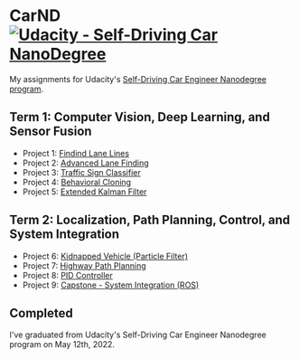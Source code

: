 # CarND [![Udacity - Self-Driving Car NanoDegree](https://s3.amazonaws.com/udacity-sdc/github/shield-carnd.svg)](http://www.udacity.com/drive)
My assignments for Udacity's [Self-Driving Car Engineer Nanodegree program](https://udacity.com/drive).


## Term 1: Computer Vision, Deep Learning, and Sensor Fusion

  - Project 1: [Findind Lane Lines](https://github.com/MK2112/CarND-Lane_Line_Detection)
  - Project 2: [Advanced Lane Finding](https://github.com/MK2112/CarND-Advanced_Lane_Line_Detection)
  - Project 3: [Traffic Sign Classifier](https://github.com/MK2112/CarND-Traffic_Sign_Classifier)
  - Project 4: [Behavioral Cloning](https://github.com/MK2112/CarND-Behavioral_Cloning)
  - Project 5: [Extended Kalman Filter](https://github.com/MK2112/CarND-Extended_Kalman_Filter)


## Term 2: Localization, Path Planning, Control, and System Integration

  - Project 6: [Kidnapped Vehicle (Particle Filter)](https://github.com/MK2112/CarND-Particle_Filter)
  - Project 7: [Highway Path Planning](https://github.com/MK2112/CarND-Highway_Path_Planner)
  - Project 8: [PID Controller](https://github.com/MK2112/CarND-PID_Controller)
  - Project 9: [Capstone - System Integration (ROS)](https://github.com/MK2112/CarND-Capstone)


## Completed

I've graduated from Udacity's Self-Driving Car Engineer Nanodegree program on May 12th, 2022.
